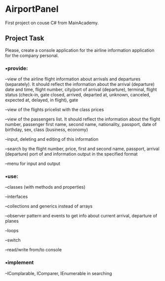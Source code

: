 # AirportPanel
First project on couse C# from MainAcademy.

## Project Task 
Please, create a console application for the airline information application for the company personal.

### •provide: 
  –view  of the airline flight information about arrivals and departures (separately). It should reflect the information about the arrival (departure) date and time, flight number, city/port of arrival (departure),  terminal, flight status (check-in, gate closed, arrived, departed at, unknown, canceled, expected at, delayed, in flight), gate
 
 –view  of the flights pricelist with the class prices
 
 –view  of the passengers list. It should reflect the information about the flight number,  passenger first name, second name, nationality, passport, date of birthday, sex, class (business, economy)
 
 –input, deleting and editing of  this information
 
 –search by the flight number, price, first and second name, passport, arrival (departure) port of and information output in the specified format
 
 –menu for input and output
 
### •use:
–classes (with methods and properties)

–interfaces

–collections and generics instead of arrays

–observer pattern and events to get info about current arrival, departure of planes

–loops

–switch

–read/write from/to console

### •implement
–IComplarable, IComparer, IEnumerable in searching

